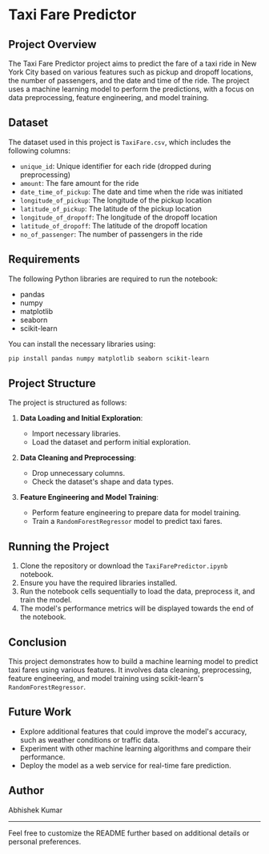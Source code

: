 # Taxi Fare Predictor

## Project Overview
The Taxi Fare Predictor project aims to predict the fare of a taxi ride in New York City based on various features such as pickup and dropoff locations, the number of passengers, and the date and time of the ride. The project uses a machine learning model to perform the predictions, with a focus on data preprocessing, feature engineering, and model training.

## Dataset
The dataset used in this project is `TaxiFare.csv`, which includes the following columns:
- `unique_id`: Unique identifier for each ride (dropped during preprocessing)
- `amount`: The fare amount for the ride
- `date_time_of_pickup`: The date and time when the ride was initiated
- `longitude_of_pickup`: The longitude of the pickup location
- `latitude_of_pickup`: The latitude of the pickup location
- `longitude_of_dropoff`: The longitude of the dropoff location
- `latitude_of_dropoff`: The latitude of the dropoff location
- `no_of_passenger`: The number of passengers in the ride

## Requirements
The following Python libraries are required to run the notebook:
- pandas
- numpy
- matplotlib
- seaborn
- scikit-learn

You can install the necessary libraries using:
```bash
pip install pandas numpy matplotlib seaborn scikit-learn
```

## Project Structure
The project is structured as follows:

1. **Data Loading and Initial Exploration**:
   - Import necessary libraries.
   - Load the dataset and perform initial exploration.

2. **Data Cleaning and Preprocessing**:
   - Drop unnecessary columns.
   - Check the dataset's shape and data types.

3. **Feature Engineering and Model Training**:
   - Perform feature engineering to prepare data for model training.
   - Train a `RandomForestRegressor` model to predict taxi fares.

## Running the Project
1. Clone the repository or download the `TaxiFarePredictor.ipynb` notebook.
2. Ensure you have the required libraries installed.
3. Run the notebook cells sequentially to load the data, preprocess it, and train the model.
4. The model's performance metrics will be displayed towards the end of the notebook.

## Conclusion
This project demonstrates how to build a machine learning model to predict taxi fares using various features. It involves data cleaning, preprocessing, feature engineering, and model training using scikit-learn's `RandomForestRegressor`.

## Future Work
- Explore additional features that could improve the model's accuracy, such as weather conditions or traffic data.
- Experiment with other machine learning algorithms and compare their performance.
- Deploy the model as a web service for real-time fare prediction.

## Author
Abhishek Kumar

---

Feel free to customize the README further based on additional details or personal preferences.

